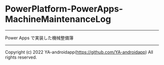 # PowerPlatform-PowerApps-MachineMaintenanceLog

---

Power Apps で実装した機械整備簿

---

Copyright (c) 2022 YA-androidapp(https://github.com/YA-androidapp) All rights reserved.
